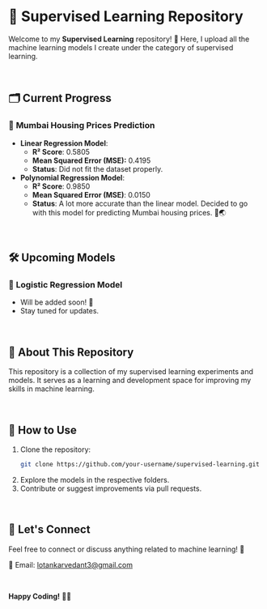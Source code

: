 # 📘 Supervised Learning Repository  

Welcome to my **Supervised Learning** repository! 🎉 Here, I upload all the machine learning models I create under the category of supervised learning.  

<br/>

## 🗂 Current Progress  

### 🔹 **Mumbai Housing Prices Prediction**  
- **Linear Regression Model**:  
  - **R² Score**: 0.5805  
  - **Mean Squared Error (MSE):** 0.4195
  - **Status**: Did not fit the dataset properly. 
- **Polynomial Regression Model**:  
  - **R² Score**: 0.9850  
  - **Mean Squared Error (MSE)**: 0.0150  
  - **Status**: A lot more accurate than the linear model. Decided to go with this model for predicting Mumbai housing prices. 🏡🌏  

<br/>

## 🛠️ Upcoming Models  

### 🔸 **Logistic Regression Model**  
- Will be added soon! 🚀  
- Stay tuned for updates.  

<br/>

## 📜 About This Repository  

This repository is a collection of my supervised learning experiments and models. It serves as a learning and development space for improving my skills in machine learning.  

<br/>

## 🚀 How to Use  

1. Clone the repository:  
   ```bash
   git clone https://github.com/your-username/supervised-learning.git
   ```  
2. Explore the models in the respective folders.  
3. Contribute or suggest improvements via pull requests.  

<br/>

## 🙅 Let's Connect  

Feel free to connect or discuss anything related to machine learning! 🤝  

📧 Email: [lotankarvedant3@gmail.com](mailto:your-email@example.com)  
  

<br/>

**Happy Coding!** 🧑‍💻
